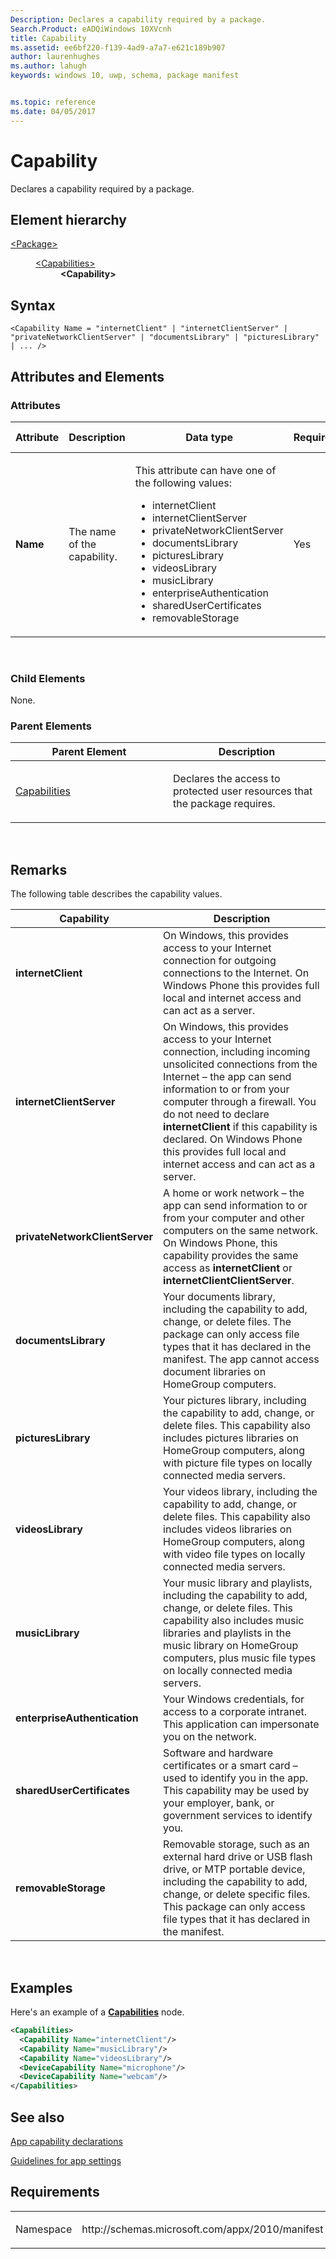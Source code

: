 ```yaml
---
Description: Declares a capability required by a package.
Search.Product: eADQiWindows 10XVcnh
title: Capability
ms.assetid: ee6bf220-f139-4ad9-a7a7-e621c189b907
author: laurenhughes
ms.author: lahugh
keywords: windows 10, uwp, schema, package manifest


ms.topic: reference
ms.date: 04/05/2017
---
```


# Capability




Declares a capability required by a package.

## Element hierarchy

<dl>
<dt><a href="element-package.md">&lt;Package&gt;</a></dt>
<dd>
<dl>
<dt><a href="element-capabilities.md">&lt;Capabilities&gt;</a></dt>
<dd><b>&lt;Capability&gt;</b></dd>
</dl>
</dd>
</dl>

## Syntax

``` syntax
<Capability Name = "internetClient" | "internetClientServer" | "privateNetworkClientServer" | "documentsLibrary" | "picturesLibrary" | ... />
```

## Attributes and Elements


### Attributes

<table>
<colgroup>
<col width="20%" />
<col width="20%" />
<col width="20%" />
<col width="20%" />
<col width="20%" />
</colgroup>
<thead>
<tr class="header">
<th>Attribute</th>
<th>Description</th>
<th>Data type</th>
<th>Required</th>
<th>Default value</th>
</tr>
</thead>
<tbody>
<tr class="odd">
<td><strong>Name</strong></td>
<td><p>The name of the capability.</p></td>
<td><p>This attribute can have one of the following values:</p>
<ul>
<li>internetClient</li>
<li>internetClientServer</li>
<li>privateNetworkClientServer</li>
<li>documentsLibrary</li>
<li>picturesLibrary</li>
<li>videosLibrary</li>
<li>musicLibrary</li>
<li>enterpriseAuthentication</li>
<li>sharedUserCertificates</li>
<li>removableStorage</li>
</ul></td>
<td>Yes</td>
<td></td>
</tr>
</tbody>
</table>

 

### Child Elements

None.

### Parent Elements

<table>
<colgroup>
<col width="50%" />
<col width="50%" />
</colgroup>
<thead>
<tr class="header">
<th>Parent Element</th>
<th>Description</th>
</tr>
</thead>
<tbody>
<tr class="odd">
<td><a href="element-capabilities.md">Capabilities</a> </td>
<td><p>Declares the access to protected user resources that the package requires.</p></td>
</tr>
</tbody>
</table>

 

## Remarks

The following table describes the capability values.

| Capability                     | Description                                                                                                                                                                                                                                                                                                                                                                 |
|--------------------------------|-----------------------------------------------------------------------------------------------------------------------------------------------------------------------------------------------------------------------------------------------------------------------------------------------------------------------------------------------------------------------------|
| **internetClient**             | On Windows, this provides access to your Internet connection for outgoing connections to the Internet. On Windows Phone this provides full local and internet access and can act as a server.                                                                                                                                                                               |
| **internetClientServer**       | On Windows, this provides access to your Internet connection, including incoming unsolicited connections from the Internet – the app can send information to or from your computer through a firewall. You do not need to declare **internetClient** if this capability is declared. On Windows Phone this provides full local and internet access and can act as a server. |
| **privateNetworkClientServer** | A home or work network – the app can send information to or from your computer and other computers on the same network. On Windows Phone, this capability provides the same access as **internetClient** or **internetClientClientServer**.                                                                                                                                 |
| **documentsLibrary**           | Your documents library, including the capability to add, change, or delete files. The package can only access file types that it has declared in the manifest. The app cannot access document libraries on HomeGroup computers.                                                                                                                                             |
| **picturesLibrary**            | Your pictures library, including the capability to add, change, or delete files. This capability also includes pictures libraries on HomeGroup computers, along with picture file types on locally connected media servers.                                                                                                                                                 |
| **videosLibrary**              | Your videos library, including the capability to add, change, or delete files. This capability also includes videos libraries on HomeGroup computers, along with video file types on locally connected media servers.                                                                                                                                                       |
| **musicLibrary**               | Your music library and playlists, including the capability to add, change, or delete files. This capability also includes music libraries and playlists in the music library on HomeGroup computers, plus music file types on locally connected media servers.                                                                                                              |
| **enterpriseAuthentication**   | Your Windows credentials, for access to a corporate intranet. This application can impersonate you on the network.                                                                                                                                                                                                                                                          |
| **sharedUserCertificates**     | Software and hardware certificates or a smart card – used to identify you in the app. This capability may be used by your employer, bank, or government services to identify you.                                                                                                                                                                                           |
| **removableStorage**           | Removable storage, such as an external hard drive or USB flash drive, or MTP portable device, including the capability to add, change, or delete specific files. This package can only access file types that it has declared in the manifest.                                                                                                                              |

 

## Examples

Here's an example of a [**Capabilities**](../appxmanifestschema/element-capabilities.md) node.

```XML
<Capabilities>
  <Capability Name="internetClient"/>
  <Capability Name="musicLibrary"/>
  <Capability Name="videosLibrary"/>
  <DeviceCapability Name="microphone"/>
  <DeviceCapability Name="webcam"/>
</Capabilities>
```

## See also


[App capability declarations](https://msdn.microsoft.com/library/windows/apps/hh464936)

[Guidelines for app settings](https://msdn.microsoft.com/library/windows/apps/hh770544)

## Requirements

<table>
<colgroup>
<col width="50%" />
<col width="50%" />
</colgroup>
<tbody>
<tr class="odd">
<td><p>Namespace</p></td>
<td><p>http://schemas.microsoft.com/appx/2010/manifest</p></td>
</tr>
</tbody>
</table>

 

 



